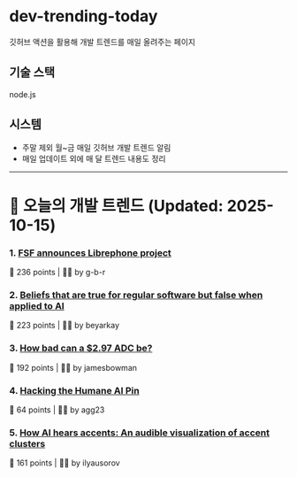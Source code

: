 # dev-trending-today
깃허브 액션을 활용해 개발 트렌드를 매일 올려주는 페이지

## 기술 스택
node.js
## 시스템
- 주말 제외 월~금 매일 깃허브 개발 트렌드 알림
- 매일 업데이트 외에 매 달 트렌드 내용도 정리
---

# 📰 오늘의 개발 트렌드 (Updated: 2025-10-15)

### 1. [FSF announces Librephone project](https://www.fsf.org/news/librephone-project)
💬 236 points | 🧑‍💻 by g-b-r

### 2. [Beliefs that are true for regular software but false when applied to AI](https://boydkane.com/essays/boss)
💬 223 points | 🧑‍💻 by beyarkay

### 3. [How bad can a $2.97 ADC be?](https://excamera.substack.com/p/how-bad-can-a-297-adc-be)
💬 192 points | 🧑‍💻 by jamesbowman

### 4. [Hacking the Humane AI Pin](https://writings.agg.im/posts/hacking_ai_pin/)
💬 64 points | 🧑‍💻 by agg23

### 5. [How AI hears accents: An audible visualization of accent clusters](https://accent-explorer.boldvoice.com/)
💬 161 points | 🧑‍💻 by ilyausorov


